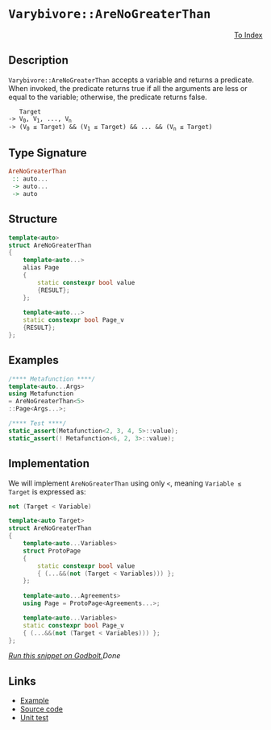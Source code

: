 <!-- Copyright 2024 Feng Mofan
SPDX-License-Identifier: Apache-2.0 -->

# `Varybivore::AreNoGreaterThan`

<p style='text-align: right;'><a href="../../../facilities/metafunctions.md#varybivore-are-no-greater-than">To Index</a></p>

## Description

`Varybivore::AreNoGreaterThan` accepts a variable and returns a predicate.
When invoked, the predicate returns true if all the arguments are less or equal to the variable;
otherwise, the predicate returns false.

<pre><code>   Target
-> V<sub>0</sub>, V<sub>1</sub>, ..., V<sub>n</sub>
-> (V<sub>0</sub> &le; Target) && (V<sub>1</sub> &le; Target) && ... && (V<sub>n</sub> &le; Target)</code></pre>

## Type Signature

```Haskell
AreNoGreaterThan
 :: auto...
 -> auto...
 -> auto
```

## Structure

```C++
template<auto>
struct AreNoGreaterThan
{
    template<auto...>
    alias Page
    {
        static constexpr bool value
        {RESULT};
    };
    
    template<auto...>
    static constexpr bool Page_v
    {RESULT};
};
```

## Examples

```C++
/**** Metafunction ****/
template<auto...Args>
using Metafunction
= AreNoGreaterThan<5>
::Page<Args...>;

/**** Test ****/
static_assert(Metafunction<2, 3, 4, 5>::value);
static_assert(! Metafunction<6, 2, 3>::value);
```

## Implementation

We will implement `AreNoGreaterThan` using only `<`, meaning <code>Variable &le; Target</code> is expressed as:

```C++
not (Target < Variable)
```

```C++
template<auto Target>
struct AreNoGreaterThan
{
    template<auto...Variables>
    struct ProtoPage
    {
        static constexpr bool value
        { (...&&(not (Target < Variables))) };
    };
    
    template<auto...Agreements>
    using Page = ProtoPage<Agreements...>;

    template<auto...Variables>
    static constexpr bool Page_v 
    { (...&&(not (Target < Variables))) };
};
```

[*Run this snippet on Godbolt.*](https://godbolt.org/#z:OYLghAFBqd5QCxAYwPYBMCmBRdBLAF1QCcAaPECAMzwBtMA7AQwFtMQByARg9KtQYEAysib0QXACx8BBAKoBnTAAUAHpwAMvAFYTStJg1DIApACYAQuYukl9ZATwDKjdAGFUtAK4sGISQDspK4AMngMmAByPgBGmMQgAMwArKQADqgKhE4MHt6%2B/kEZWY4CYRHRLHEJKbaY9qUMQgRMxAR5Pn6BdQ05za0E5VGx8UmpCi1tHQXdEwNDldVjAJS2qF7EyOwcAPQAVAeHR8cnhzsmGgCC%2B4cA1ACSLGn0bIJMjbdH51c3p3%2Bn30uF0uBEwTwMoJMiTcTC8RFuABVWsBMAQodhgRNiF4HLdLsQoqgAOIE97xBEIQzAkwBKxXW4M26g8FkqEwuGoAB03IAaq08EwYvQFOjgYzblicQRbspiKgiMomCixYyaXTLuLxXNHMhbmgGBNMKo0sRbjFUJ5bgA3MReTAqzW3NW3CDcznmABsnogDHlLqRxBR0rZtz5xAFQswCmWMadAQAIlD1eKaYnEsnVfTGcznqzobCiG7LsACWDGAQRYkMVmGV4skYZUrME7EvGZXKFU22cXS68K27RenqTWmWDc5D8xy3WGI8LRSPtXhdfrDcbTebLYqUQB9K1OkfO13cz3e33SiABoMttyh/mC4Ux5ZxtPq1NJ4fXf5/QG/Pa3bCqKwzzNl8wK/l%2BZwfr%2BtwALKokwVBeAwDg5J8kFXDmEL2pOhbcviwCVtWlx1uEwCwfBiHIY01KtniBKRMSpKgsQFJUtCyTzpcIAgFu2FuPhCgDlW75XGBRyIlG0qgVci7INuTAKEobQQHBLSUShAhsmYpC3IkOnSLcHFVtxNreJgywiZcsnyYp8QEBAYBgORalIRpDBsh6Onabp6Imba5lJhwqy0JwyS8H4HBaKQqCcG41jWBK6ybM25iJDwpAEJoQWrAA1iAySSJyGgABxmGYACc5VcMkJXFVwAQBNIIUcJIvAsBIGgaKQEVRTFHC8AoIBdZlkVBaQcCwDAiAgOsBBpHC5CUGgTx0PEkSsNsqjFR6AC0HqSLcwDILqUicmYvCYPgRDhugej8IIIhiOwUgyIIigqOoo2kLoXCkAA7sQTBpJwPDBaF4VZdFnAAPJwvN0qoFQtxbbt%2B2HcdtynWYLoeCt9CmqlXDLLwI1aKsEBIMtaSrWQFAQFTNMgMAUjaTQtDMYNEAxJDMThK0ACeIO8LzzDEPz0MxNomAOELpDLX20MMLQgtfVgMReMAMK0LQg3cLwWAsIYwDiKreAEihVpRpDRrS3C2zpeEoLNVFtB4DEgNix4WCQwQ4btXrpCW8Q5pKPGYJG67RhZasVAGARPJ4Jgf3Q2kjCy/dwiiOIL0Z%2B9aiQz9%2BhGyg8WWPobuDZAqyoGkjS6ztEzoFC8amJY1hmL1Qc3VbVc9NLjQuAw7ieJ0eihOEwxVKMv3FNkAjTH4M%2BZHPDALCMCS/XY/d9JM7QjwUm/1NvAj9G0a9Txvti7wvehzGfE%2BLNPqwKElWwSGDHBhd1kN9cj217QdI6J1CrYwgLgQgJAnRmDSsTDK0dVgIEwEwLACQIC5X8IkTk5VEiNQ0JIMwkgPSdWSB6cq%2BhOCtVIO1NKnIPRcA9MVcqdUPQFWqtgzyPVeB9QGkNOBo1yZTQpjNOGC06YM3xutNgnBWgsCtAEHaTA9QGAbFwcqnIuBFQuldEgeBbq/Qzo9bO0hc5KHzl9XQ2kAZAyFh/L%2BnCoYcFhnNOEtxEZ/1RgdZAyiyKqPUUVHGqA8bxCgYkMwsDSZjSEeI%2BIi16aBOpvjFA3jVFcC6mzDmlBuZfRFgLWWOSxYSyljLAO8tyyK2VpDNWGstY61lgbCO2wor4HNo4S2usoo22QHbWWjt6iQ1du7AWXtGkkz9rLIOIdMBh0NkYSOoB%2BF8DjgoBOScU5pwDgYrOz1jGyDzp9KKFii5R1blYMuAzK5oOirXHI9dG7NxOe3Tu8Ru4XOfkfNyg9h75EXsEIe58lhLxKDkG%2BgKV7/Onn3Nyp897fNvu8xo0LwWXzvjC0em9d5IvfmsDYb8ibkM/hDL6v8UYAKUUbTGaiNEaBdOA66ISiYk3gaQRByDRiXOapQ6hai8EBGSOVBqiR8GEMkL9ex3DbC8IiQI%2BAQjZrw1idE4gkjtgyLRiwBQVpdRWl8VhCYWiIE3TurIQx2zXryFMfsnQSR/qA2BnrWxhLeowxEQjJGqg1Uaq1TqskEwAlBIJtAxI4To7jUpvEmmCrw2JM1WkNIu5VHbl1QQbc7rjF0AyVzHmfMxZ5OzeLSW/dZalMEOUlWTTMDq01mIWpAd6mzJGaQZp282nW1ULbUEPTBB9K%2BgMj2/Nhk%2BzGQHCZmQpnh1maRENsclTLMTsnVOEV0qbKehIHZb0LUF2td4kubczkV3gNXa5AhdY7Ebju05FgO5cK7ronulyt4fIgK4EFvz0CYtBY0F9s9GjvshQi6%2B%2B8fkPv/fMB%2B69b4Adhei0DFRwN4pfji56Drv5Es4MjD1mrrTetBL6sB2iA0wMZfwhBSCUGUA/pykAFVOSJBSDVEVnVaMBAYShp1/UJXDSZXlSQyQsH1QCJ1YqkgqpcFKmYTyzVEiOq4ZwIjZMP7nVYzJ9jUrVhByyM4SQQA%3D%3D)$Done$

## Links

- [Example](../../../code/facilities/metafunctions/varybivore/are_no_greater_than/implementation.hpp)
- [Source code](../../../../conceptrodon/varybivore/are_no_greater_than.hpp)
- [Unit test](../../../../tests/unit/metafunctions/varybivore/are_no_greater_than.test.hpp)
